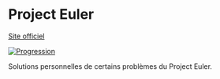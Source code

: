 # Project Euler

[Site officiel](https://projecteuler.net/)

[![Progression](https://projecteuler.net/profile/rene-d.png)](https://projecteuler.net/)

Solutions personnelles de certains problèmes du Project Euler.


